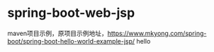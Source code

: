 # spring-boot-web-jsp

maven项目示例，原项目示例地址，https://www.mkyong.com/spring-boot/spring-boot-hello-world-example-jsp/
hello
